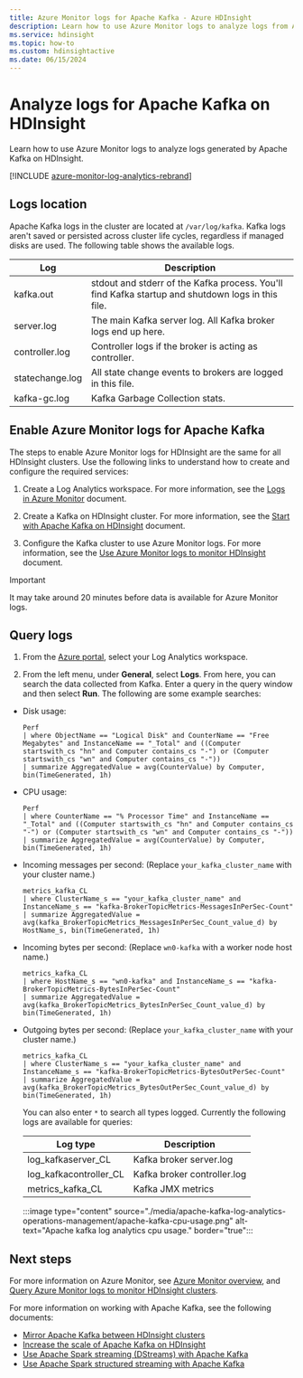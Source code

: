 ```yaml
---
title: Azure Monitor logs for Apache Kafka - Azure HDInsight 
description: Learn how to use Azure Monitor logs to analyze logs from Apache Kafka cluster on Azure HDInsight.
ms.service: hdinsight
ms.topic: how-to
ms.custom: hdinsightactive
ms.date: 06/15/2024
---
```


# Analyze logs for Apache Kafka on HDInsight

Learn how to use Azure Monitor logs to analyze logs generated by Apache Kafka on HDInsight.

[!INCLUDE [azure-monitor-log-analytics-rebrand](~/reusable-content/ce-skilling/azure/includes/azure-monitor-log-analytics-rebrand.md)]

## Logs location

Apache Kafka logs in the cluster are located at `/var/log/kafka`. Kafka logs aren't saved or persisted across cluster life cycles, regardless if managed disks are used. The following table shows the available logs.

|Log |Description |
|---|---|
|kafka.out|stdout and stderr of the Kafka process. You'll find Kafka startup and shutdown logs in this file.|
|server.log|The main Kafka server log. All Kafka broker logs end up here.|
|controller.log|Controller logs if the broker is acting as controller.|
|statechange.log|All state change events to brokers are logged in this file.|
|kafka-gc.log|Kafka Garbage Collection stats.|

## Enable Azure Monitor logs for Apache Kafka

The steps to enable Azure Monitor logs for HDInsight are the same for all HDInsight clusters. Use the following links to understand how to create and configure the required services:

1. Create a Log Analytics workspace. For more information, see the [Logs in Azure Monitor](../../azure-monitor/logs/data-platform-logs.md) document.

2. Create a Kafka on HDInsight cluster. For more information, see the [Start with Apache Kafka on HDInsight](apache-kafka-get-started.md) document.

3. Configure the Kafka cluster to use Azure Monitor logs. For more information, see the [Use Azure Monitor logs to monitor HDInsight](../hdinsight-hadoop-oms-log-analytics-tutorial.md) document.

> [!IMPORTANT]  
> It may take around 20 minutes before data is available for Azure Monitor logs.

## Query logs

1. From the [Azure portal](https://portal.azure.com), select your Log Analytics workspace.

2. From the left menu, under **General**, select **Logs**. From here, you can search the data collected from Kafka. Enter a query in the query window and then select **Run**. The following are some example searches:

* Disk usage:

    ```kusto
    Perf
    | where ObjectName == "Logical Disk" and CounterName == "Free Megabytes" and InstanceName == "_Total" and ((Computer startswith_cs "hn" and Computer contains_cs "-") or (Computer startswith_cs "wn" and Computer contains_cs "-")) 
    | summarize AggregatedValue = avg(CounterValue) by Computer, bin(TimeGenerated, 1h)
    ```

* CPU usage:

    ```kusto
    Perf 
    | where CounterName == "% Processor Time" and InstanceName == "_Total" and ((Computer startswith_cs "hn" and Computer contains_cs "-") or (Computer startswith_cs "wn" and Computer contains_cs "-")) 
    | summarize AggregatedValue = avg(CounterValue) by Computer, bin(TimeGenerated, 1h)
    ```

* Incoming messages per second: (Replace `your_kafka_cluster_name` with your cluster name.)

    ```kusto
    metrics_kafka_CL 
    | where ClusterName_s == "your_kafka_cluster_name" and InstanceName_s == "kafka-BrokerTopicMetrics-MessagesInPerSec-Count" 
    | summarize AggregatedValue = avg(kafka_BrokerTopicMetrics_MessagesInPerSec_Count_value_d) by HostName_s, bin(TimeGenerated, 1h)
    ```

* Incoming bytes per second: (Replace `wn0-kafka` with a worker node host name.)

    ```kusto
    metrics_kafka_CL 
    | where HostName_s == "wn0-kafka" and InstanceName_s == "kafka-BrokerTopicMetrics-BytesInPerSec-Count" 
    | summarize AggregatedValue = avg(kafka_BrokerTopicMetrics_BytesInPerSec_Count_value_d) by bin(TimeGenerated, 1h)
    ```

* Outgoing bytes per second: (Replace `your_kafka_cluster_name` with your cluster name.)

    ```kusto
    metrics_kafka_CL 
    | where ClusterName_s == "your_kafka_cluster_name" and InstanceName_s == "kafka-BrokerTopicMetrics-BytesOutPerSec-Count" 
    | summarize AggregatedValue = avg(kafka_BrokerTopicMetrics_BytesOutPerSec_Count_value_d) by bin(TimeGenerated, 1h)
    ```

    You can also enter `*` to search all types logged. Currently the following logs are available for queries:

    | Log type | Description |
    | ---- | ---- |
    | log\_kafkaserver\_CL | Kafka broker server.log |
    | log\_kafkacontroller\_CL | Kafka broker controller.log |
    | metrics\_kafka\_CL | Kafka JMX metrics |

    :::image type="content" source="./media/apache-kafka-log-analytics-operations-management/apache-kafka-cpu-usage.png" alt-text="Apache kafka log analytics cpu usage." border="true":::

## Next steps

For more information on Azure Monitor, see [Azure Monitor overview](../../azure-monitor/overview.md), and [Query Azure Monitor logs to monitor HDInsight clusters](../hdinsight-hadoop-oms-log-analytics-use-queries.md).

For more information on working with Apache Kafka, see the following documents:

* [Mirror Apache Kafka between HDInsight clusters](apache-kafka-mirroring.md)
* [Increase the scale of Apache Kafka on HDInsight](apache-kafka-scalability.md)
* [Use Apache Spark streaming (DStreams) with Apache Kafka](../hdinsight-apache-spark-with-kafka.md)
* [Use Apache Spark structured streaming with Apache Kafka](../hdinsight-apache-kafka-spark-structured-streaming.md)
